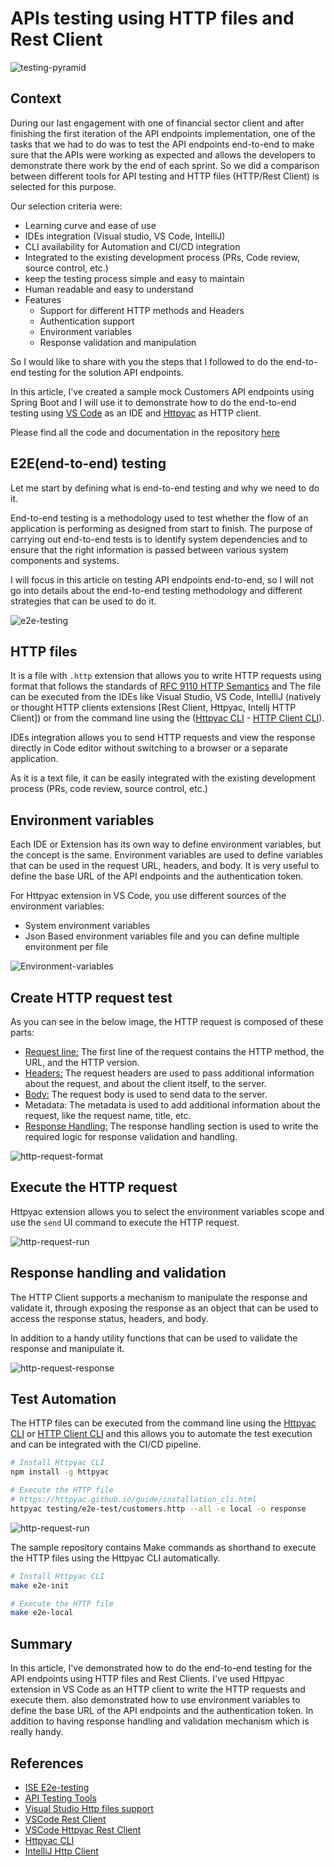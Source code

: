 # APIs testing using HTTP files and Rest Client

![testing-pyramid](./images/testing-pyramid.png)

## Context

During our last engagement with one of financial sector client and after finishing the first iteration of the API endpoints implementation, one of the tasks that we had to do was to test the API endpoints end-to-end to make sure that the APIs were working as expected and allows the developers to demonstrate there work by the end of each sprint. So we did a comparison between different tools for API testing and HTTP files (HTTP/Rest Client) is selected for this purpose.

Our selection criteria were:

- Learning curve and ease of use
- IDEs integration (Visual studio, VS Code, IntelliJ)
- CLI availability for Automation and CI/CD integration
- Integrated to the existing development process (PRs, Code review, source control, etc.)
- keep the testing process simple and easy to maintain
- Human readable and easy to understand
- Features
    - Support for different HTTP methods and Headers
    - Authentication support
    - Environment variables
    - Response validation and manipulation

So I would like to share with you the steps that I followed to do the end-to-end testing for the solution API endpoints.

In this article, I've created a sample mock Customers API endpoints using Spring Boot and I will use it to demonstrate how to do the end-to-end testing using [VS Code](https://code.visualstudio.com/) as an IDE and [Httpyac](https://marketplace.visualstudio.com/items?itemName=anweber.vscode-httpyac) as HTTP client.

Please find all the code and documentation in the repository [here](https://github.com/ISE-Neutrino/api-testing)

## E2E(end-to-end) testing

Let me start by defining what is end-to-end testing and why we need to do it.

End-to-end testing is a methodology used to test whether the flow of an application is performing as designed from start to finish. The purpose of carrying out end-to-end tests is to identify system dependencies and to ensure that the right information is passed between various system components and systems.

I will focus in this article on testing API endpoints end-to-end, so I will not go into details about the end-to-end testing methodology and different strategies that can be used to do it.

![e2e-testing](./images/e2e-testing.png)

## HTTP files

It is a file with `.http` extension that allows you to write HTTP requests using format that follows the standards of [RFC 9110 HTTP Semantics](https://www.rfc-editor.org/rfc/rfc9110.html) and The file can be executed from the IDEs like Visual Studio, VS Code, IntelliJ (natively or thought HTTP clients extensions [Rest Client, Httpyac, Intellj HTTP Client]) or from the command line using the ([Httpyac CLI](https://httpyac.github.io/guide/installation_cli.html) - [HTTP Client CLI](https://www.jetbrains.com/help/idea/http-client-in-product-code-editor.html)).

IDEs integration allows you to send HTTP requests and view the response directly in Code editor without switching to a browser or a separate application.

As it is a text file, it can be easily integrated with the existing development process (PRs, code review, source control, etc.)

## Environment variables

Each IDE or Extension has its own way to define environment variables, but the concept is the same. Environment variables are used to define variables that can be used in the request URL, headers, and body. It is very useful to define the base URL of the API endpoints and the authentication token.

For Httpyac extension in VS Code, you use different sources of the environment variables:
 - System environment variables
 - Json Based environment variables file and you can define multiple environment per file

 ![Environment-variables](./images/http-files-env.jpg)

## Create HTTP request test

As you can see in the below image, the HTTP request is composed of these parts:

- [Request line:](https://httpyac.github.io/guide/request.html#request-line) The first line of the request contains the HTTP method, the URL, and the HTTP version.
- [Headers:](https://httpyac.github.io/guide/request.html#headers) The request headers are used to pass additional information about the request, and about the client itself, to the server.
- [Body:](https://httpyac.github.io/guide/request.html#request-body) The request body is used to send data to the server.
- Metadata: The metadata is used to add additional information about the request, like the request name, title, etc.
- [Response Handling:](https://httpyac.github.io/guide/assert.html) The response handling section is used to write the required logic for response validation and handling.

![http-request-format](./images/http-files-sample.jpg)

 ## Execute the HTTP request

 Httpyac extension allows you to select the environment variables scope and use the `send` UI command to execute the HTTP request.

 
![http-request-run](./images/http-files-run.jpg)

## Response handling and validation

The HTTP Client supports a mechanism to manipulate the response and validate it, through exposing the response as an object that can be used to access the response status, headers, and body.

In addition to a handy utility functions that can be used to validate the response and manipulate it.

![http-request-response](./images/http-files-response-access.jpg)

## Test Automation 

The HTTP files can be executed from the command line using the [Httpyac CLI](https://httpyac.github.io/guide/installation_cli.html) or [HTTP Client CLI](https://www.jetbrains.com/help/idea/http-client-in-product-code-editor.html) and this allows you to automate the test execution and can be integrated with the CI/CD pipeline.


```bash
# Install Httpyac CLI
npm install -g httpyac

# Execute the HTTP file
# https://httpyac.github.io/guide/installation_cli.html
httpyac testing/e2e-test/customers.http --all -e local -o response
```

![http-request-run](./images/http-files-run-cli.jpg)

The sample repository contains Make commands as shorthand to execute the HTTP files using the Httpyac CLI automatically.

```bash
# Install Httpyac CLI
make e2e-init

# Execute the HTTP file
make e2e-local
```

## Summary

In this article, I've demonstrated how to do the end-to-end testing for the API endpoints using HTTP files and Rest Clients. I've used Httpyac extension in VS Code as an HTTP client to write the HTTP requests and execute them. also demonstrated how to use environment variables to define the base URL of the API endpoints and the authentication token.
In addition to having response handling and validation mechanism which is really handy.

## References

- [ISE E2e-testing](https://microsoft.github.io/code-with-engineering-playbook/automated-testing/e2e-testing/)
- [API Testing Tools](https://www.accelq.com/blog/api-testing-tools/)
- [Visual Studio Http files support](https://learn.microsoft.com/en-us/aspnet/core/test/http-files?view=aspnetcore-8.0)
- [VSCode Rest Client](https://marketplace.visualstudio.com/items?itemName=humao.rest-client)
- [VSCode Httpyac Rest Client](https://marketplace.visualstudio.com/items?itemName=anweber.vscode-httpyac)
- [Httpyac CLI](https://httpyac.github.io/guide/installation_cli.html)
- [IntelliJ Http Client](https://www.jetbrains.com/help/idea/http-client-in-product-code-editor.html)


